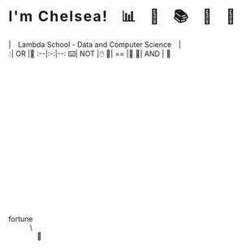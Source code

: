 # **I ' m   C h e l s e a !** :bar_chart: :microscope: 📚 🔧 🔮  
| Lambda School - Data and Computer Science |  
:droplet:| OR |:tea:
:--|:-:|--:
:keyboard:|  NOT  |:computer_mouse:
:snake:| == |:goat:
🚶| AND | 🙊

\
\
\
\
\
\
\
\
\
\
\
\
\
\
\
\
\
fortune  
   \\  
    🐄  
